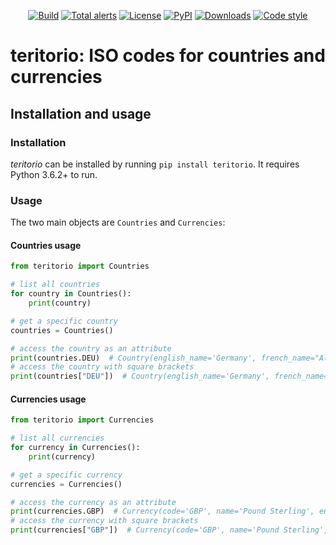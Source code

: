 <p align="center">
<a href="https://github.com/spapanik/teritorio/actions/workflows/build.yml"><img alt="Build" src="https://github.com/spapanik/teritorio/actions/workflows/build.yml/badge.svg"></a>
<a href="https://lgtm.com/projects/g/spapanik/teritorio/alerts/"><img alt="Total alerts" src="https://img.shields.io/lgtm/alerts/g/spapanik/teritorio.svg"/></a>
<a href="https://github.com/spapanik/teritorio/blob/master/LICENSE.txt"><img alt="License" src="https://img.shields.io/github/license/spapanik/teritorio"></a>
<a href="https://pypi.org/project/teritorio"><img alt="PyPI" src="https://img.shields.io/pypi/v/teritorio"></a>
<a href="https://pepy.tech/project/teritorio"><img alt="Downloads" src="https://pepy.tech/badge/teritorio"></a>
<a href="https://github.com/psf/black"><img alt="Code style" src="https://img.shields.io/badge/code%20style-black-000000.svg"></a>
</p>

# teritorio: ISO codes for countries and currencies

## Installation and usage

### Installation

_teritorio_ can be installed by running `pip install teritorio`. It requires Python 3.6.2+ to run.

### Usage

The two main objects are `Countries` and `Currencies`:

#### Countries usage

```python
from teritorio import Countries

# list all countries
for country in Countries():
    print(country)

# get a specific country
countries = Countries()

# access the country as an attribute
print(countries.DEU)  # Country(english_name='Germany', french_name="Allemagne (l')", alpha_2_code='DE', alpha_3_code='DEU', numeric_code=276)
# access the country with square brackets
print(countries["DEU"])  # Country(english_name='Germany', french_name="Allemagne (l')", alpha_2_code='DE', alpha_3_code='DEU', numeric_code=276)
```

#### Currencies usage

```python
from teritorio import Currencies

# list all currencies
for currency in Currencies():
    print(currency)

# get a specific currency
currencies = Currencies()

# access the currency as an attribute
print(currencies.GBP)  # Currency(code='GBP', name='Pound Sterling', entities=['GUERNSEY', 'ISLE OF MAN', 'JERSEY', 'UNITED KINGDOM OF GREAT BRITAIN AND NORTHERN IRELAND (THE)'], numeric_code=826, minor_units=2)
# access the currency with square brackets
print(currencies["GBP"])  # Currency(code='GBP', name='Pound Sterling', entities=['GUERNSEY', 'ISLE OF MAN', 'JERSEY', 'UNITED KINGDOM OF GREAT BRITAIN AND NORTHERN IRELAND (THE)'], numeric_code=826, minor_units=2)
```
